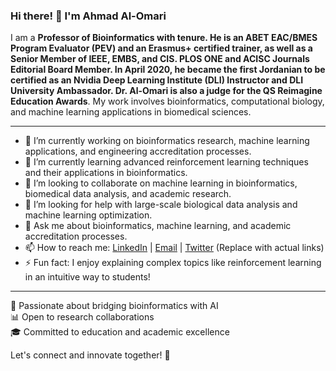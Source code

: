 
### Hi there! 👋 I'm Ahmad Al-Omari

I am a **Professor of Bioinformatics with tenure. He is an ABET EAC/BMES Program Evaluator (PEV) and an Erasmus+ certified trainer, as well as a Senior Member of IEEE, EMBS, and CIS. PLOS ONE and ACISC Journals Editorial Board Member. In April 2020, he became the first Jordanian to be certified as an Nvidia Deep Learning Institute (DLI) Instructor and DLI University Ambassador. Dr. Al-Omari is also a judge for the QS Reimagine Education Awards**. My work involves bioinformatics, computational biology, and machine learning applications in biomedical sciences.

---

- 🔭 I’m currently working on bioinformatics research, machine learning applications, and engineering accreditation processes.
- 🌱 I’m currently learning advanced reinforcement learning techniques and their applications in bioinformatics.
- 👯 I’m looking to collaborate on machine learning in bioinformatics, biomedical data analysis, and academic research.
- 🤔 I’m looking for help with large-scale biological data analysis and machine learning optimization.
- 💬 Ask me about bioinformatics, machine learning, and academic accreditation processes.
- 📫 How to reach me: [LinkedIn](https://www.linkedin.com/in/ahmad-al-omari-219b6071/) | [Email](#) | [Twitter](#) (Replace with actual links)
- ⚡ Fun fact: I enjoy explaining complex topics like reinforcement learning in an intuitive way to students!

---

🧬 Passionate about bridging bioinformatics with AI  
📊 Open to research collaborations  
🎓 Committed to education and academic excellence  

Let's connect and innovate together! 🚀

